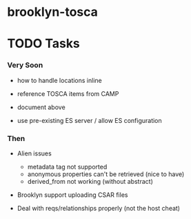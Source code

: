 brooklyn-tosca
===

# TODO Tasks

### Very Soon

* how to handle locations inline
* reference TOSCA items from CAMP
* document above

* use pre-existing ES server / allow ES configuration

### Then

* Alien issues
  * metadata tag not supported
  * anonymous properties can't be retrieved (nice to have)
  * derived_from not working (without abstract)

* Brooklyn support uploading CSAR files

* Deal with reqs/relationships properly (not the host cheat)
